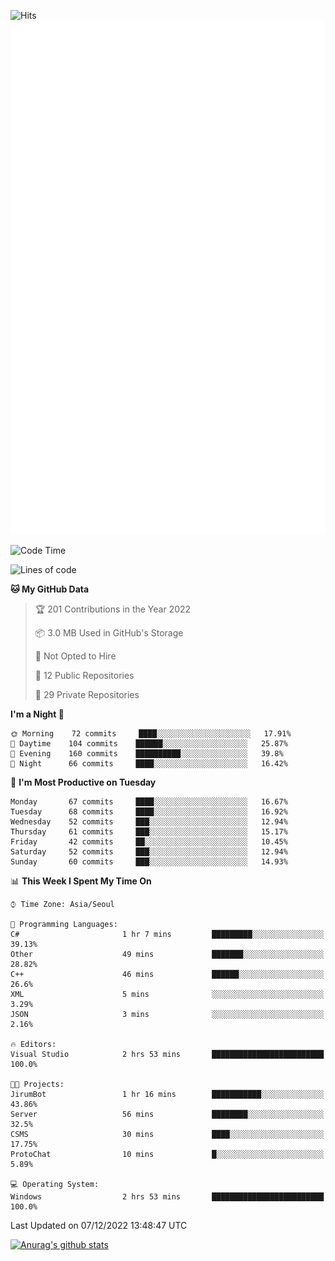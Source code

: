 ![Hits](https://hits.seeyoufarm.com/api/count/incr/badge.svg?url=https%3A%2F%2Fgithub.com%2Fkokose1234&count_bg=%2379C83D&title_bg=%23555555&icon=apple.svg&icon_color=%23E7E7E7&title=hits&edge_flat=false)
<br/>
![Metrics](https://github.com/kokose1234/kokose1234/blob/main/github-metrics.svg)

<!--START_SECTION:waka-->
![Code Time](http://img.shields.io/badge/Code%20Time-718%20hrs%2048%20mins-blue)

![Lines of code](https://img.shields.io/badge/From%20Hello%20World%20I%27ve%20Written-884%20Thousand%20lines%20of%20code-blue)

**🐱 My GitHub Data** 

> 🏆 201 Contributions in the Year 2022
 > 
> 📦 3.0 MB Used in GitHub's Storage 
 > 
> 🚫 Not Opted to Hire
 > 
> 📜 12 Public Repositories 
 > 
> 🔑 29 Private Repositories  
 > 
**I'm a Night 🦉** 

```text
🌞 Morning    72 commits     ████░░░░░░░░░░░░░░░░░░░░░   17.91% 
🌆 Daytime    104 commits    ██████░░░░░░░░░░░░░░░░░░░   25.87% 
🌃 Evening    160 commits    ██████████░░░░░░░░░░░░░░░   39.8% 
🌙 Night      66 commits     ████░░░░░░░░░░░░░░░░░░░░░   16.42%

```
📅 **I'm Most Productive on Tuesday** 

```text
Monday       67 commits     ████░░░░░░░░░░░░░░░░░░░░░   16.67% 
Tuesday      68 commits     ████░░░░░░░░░░░░░░░░░░░░░   16.92% 
Wednesday    52 commits     ███░░░░░░░░░░░░░░░░░░░░░░   12.94% 
Thursday     61 commits     ███░░░░░░░░░░░░░░░░░░░░░░   15.17% 
Friday       42 commits     ██░░░░░░░░░░░░░░░░░░░░░░░   10.45% 
Saturday     52 commits     ███░░░░░░░░░░░░░░░░░░░░░░   12.94% 
Sunday       60 commits     ███░░░░░░░░░░░░░░░░░░░░░░   14.93%

```


📊 **This Week I Spent My Time On** 

```text
⌚︎ Time Zone: Asia/Seoul

💬 Programming Languages: 
C#                       1 hr 7 mins         █████████░░░░░░░░░░░░░░░░   39.13% 
Other                    49 mins             ███████░░░░░░░░░░░░░░░░░░   28.82% 
C++                      46 mins             ██████░░░░░░░░░░░░░░░░░░░   26.6% 
XML                      5 mins              ░░░░░░░░░░░░░░░░░░░░░░░░░   3.29% 
JSON                     3 mins              ░░░░░░░░░░░░░░░░░░░░░░░░░   2.16%

🔥 Editors: 
Visual Studio            2 hrs 53 mins       █████████████████████████   100.0%

🐱‍💻 Projects: 
JirumBot                 1 hr 16 mins        ███████████░░░░░░░░░░░░░░   43.86% 
Server                   56 mins             ████████░░░░░░░░░░░░░░░░░   32.5% 
CSMS                     30 mins             ████░░░░░░░░░░░░░░░░░░░░░   17.75% 
ProtoChat                10 mins             █░░░░░░░░░░░░░░░░░░░░░░░░   5.89%

💻 Operating System: 
Windows                  2 hrs 53 mins       █████████████████████████   100.0%

```


 Last Updated on 07/12/2022 13:48:47 UTC
<!--END_SECTION:waka-->

[![Anurag's github stats](https://github-readme-stats.vercel.app/api?username=kokose1234&theme=dracula)](https://github.com/anuraghazra/github-readme-stats)



	
